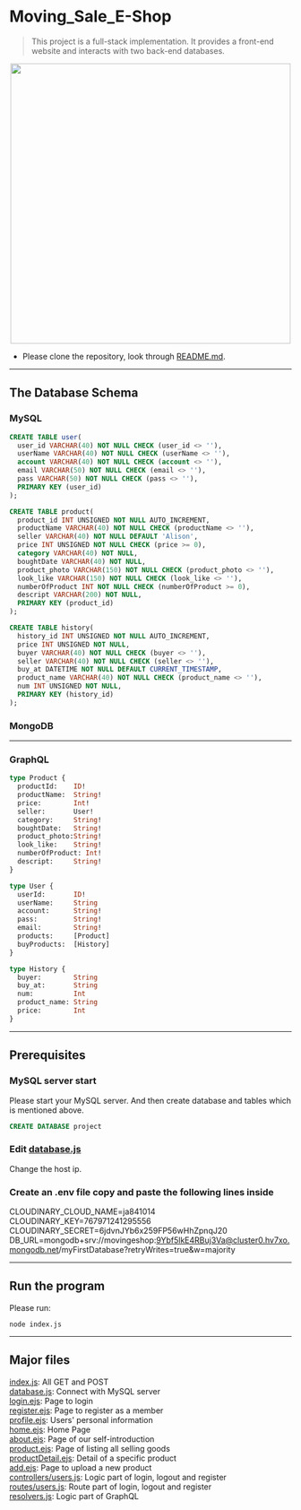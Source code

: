# Moving_Sale_E-Shop

> This project is a full-stack implementation. It provides a front-end website and interacts with two back-end databases.
<p align="center"><img src="READMEIMG/Home.png" width="500" /></p>

- Please clone the repository, look through [README.md](README.md).

---

## The Database Schema
### MySQL
```sql
CREATE TABLE user(
  user_id VARCHAR(40) NOT NULL CHECK (user_id <> ''),
  userName VARCHAR(40) NOT NULL CHECK (userName <> ''),
  account VARCHAR(40) NOT NULL CHECK (account <> ''),
  email VARCHAR(50) NOT NULL CHECK (email <> ''),
  pass VARCHAR(50) NOT NULL CHECK (pass <> ''),
  PRIMARY KEY (user_id)
);

CREATE TABLE product(
  product_id INT UNSIGNED NOT NULL AUTO_INCREMENT,
  productName VARCHAR(40) NOT NULL CHECK (productName <> ''),
  seller VARCHAR(40) NOT NULL DEFAULT 'Alison',
  price INT UNSIGNED NOT NULL CHECK (price >= 0),
  category VARCHAR(40) NOT NULL,
  boughtDate VARCHAR(40) NOT NULL,
  product_photo VARCHAR(150) NOT NULL CHECK (product_photo <> ''),
  look_like VARCHAR(150) NOT NULL CHECK (look_like <> ''),
  numberOfProduct INT NOT NULL CHECK (numberOfProduct >= 0),
  descript VARCHAR(200) NOT NULL,
  PRIMARY KEY (product_id)
);

CREATE TABLE history(
  history_id INT UNSIGNED NOT NULL AUTO_INCREMENT,
  price INT UNSIGNED NOT NULL,
  buyer VARCHAR(40) NOT NULL CHECK (buyer <> ''),
  seller VARCHAR(40) NOT NULL CHECK (seller <> ''),
  buy_at DATETIME NOT NULL DEFAULT CURRENT_TIMESTAMP,
  product_name VARCHAR(40) NOT NULL CHECK (product_name <> ''),
  num INT UNSIGNED NOT NULL,
  PRIMARY KEY (history_id)
);
```

### MongoDB

---
### GraphQL
```graphql
type Product {
  productId:    ID!
  productName:  String!
  price:        Int!
  seller:       User!
  category:     String!
  boughtDate:   String!
  product_photo:String!
  look_like:    String!
  numberOfProduct: Int!
  descript:     String!
}

type User {
  userId:       ID!
  userName:     String
  account:      String!
  pass:         String!
  email:        String!
  products:     [Product]
  buyProducts:  [History]
}

type History {
  buyer:        String
  buy_at:       String
  num:          Int
  product_name: String
  price:        Int
}
```


---

## Prerequisites

### MySQL server start

Please start your MySQL server.
And then create database and tables which is mentioned above.
```sql
CREATE DATABASE project
```

### Edit [database.js](database.js)
Change the host ip.

### Create an .env file copy and paste the following lines inside

CLOUDINARY_CLOUD_NAME=ja841014
CLOUDINARY_KEY=767971241295556
CLOUDINARY_SECRET=6jdvnJYb6x259FP56wHhZpnqJ20
DB_URL=mongodb+srv://movingeshop:9Ybf5lkE4RBuj3Va@cluster0.hv7xo.mongodb.net/myFirstDatabase?retryWrites=true&w=majority

---

## Run the program

Please run:

```shell
node index.js
```
---
## Major files
[index.js](index.js): All GET and POST<br>
[database.js](database.js): Connect with MySQL server<br>
[login.ejs](login.ejs): Page to login<br>
[register.ejs](register.ejs): Page to register as a member<br>
[profile.ejs](profile.ejs): Users' personal information<br>
[home.ejs](home.ejs): Home Page<br>
[about.ejs](about.ejs): Page of our self-introduction<br>
[product.ejs](product.ejs): Page of listing all selling goods<br>
[productDetail.ejs](productDetail.ejs): Detail of a specific product<br>
[add.ejs](add.ejs): Page to upload a new product<br>
[controllers/users.js](controllers/users.js): Logic part of login, logout and register<br>
[routes/users.js](routes/users.js): Route part of login, logout and register<br>
[resolvers.js](resolvers.js): Logic part of GraphQL<br>

